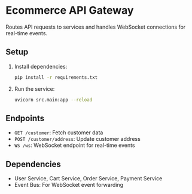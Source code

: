 # Ecommerce API Gateway

Routes API requests to services and handles WebSocket connections for real-time events.

## Setup
1. Install dependencies:
   ```bash
   pip install -r requirements.txt
   ```
2. Run the service:
   ```bash
   uvicorn src.main:app --reload
   ```

## Endpoints
- `GET /customer`: Fetch customer data
- `POST /customer/address`: Update customer address
- `WS /ws`: WebSocket endpoint for real-time events

## Dependencies
- User Service, Cart Service, Order Service, Payment Service
- Event Bus: For WebSocket event forwarding
